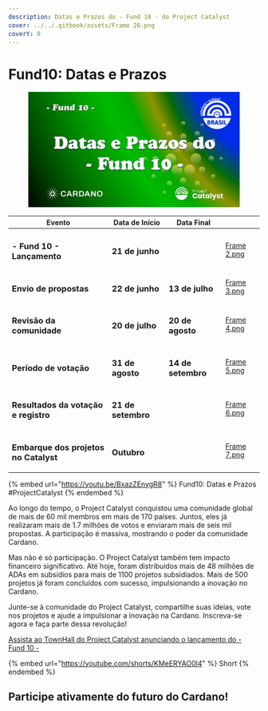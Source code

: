 ```yaml
---
description: Datas e Prazos do - Fund 10 - do Project Catalyst
cover: ../../.gitbook/assets/Frame 26.png
coverY: 0
---
```


# Fund10: Datas e Prazos

<figure><img src="../../.gitbook/assets/[F10] CSBra thumb timeline.png" alt=""><figcaption></figcaption></figure>

<table data-view="cards"><thead><tr><th>Evento</th><th>Data de Início</th><th>Data Final</th><th data-hidden data-card-cover data-type="files"></th></tr></thead><tbody><tr><td><h3>- <strong>Fund 10 - Lançamento</strong></h3></td><td><h3><strong>21 de junho</strong></h3></td><td></td><td><a href="../../.gitbook/assets/Frame 2.png">Frame 2.png</a></td></tr><tr><td><h3><strong>Envio de propostas</strong></h3></td><td><h3><strong>22 de junho</strong> </h3></td><td><h3><strong>13 de julho</strong> </h3></td><td><a href="../../.gitbook/assets/Frame 3.png">Frame 3.png</a></td></tr><tr><td><h3><strong>Revisão da comunidade</strong></h3></td><td><h3><strong>20 de julho</strong> </h3></td><td><h3><strong>20 de agosto</strong></h3></td><td><a href="../../.gitbook/assets/Frame 4.png">Frame 4.png</a></td></tr><tr><td><h3><strong>Período de votação</strong></h3></td><td><h3><strong>31 de agosto</strong></h3></td><td><h3><strong>14 de setembro</strong></h3></td><td><a href="../../.gitbook/assets/Frame 5.png">Frame 5.png</a></td></tr><tr><td><h3>Res<strong>ultados da votação e registro</strong></h3></td><td><h3><strong>21 de setembro</strong></h3></td><td></td><td><a href="../../.gitbook/assets/Frame 6.png">Frame 6.png</a></td></tr><tr><td><h3><strong>Embarque dos projetos no Catalyst</strong></h3></td><td><h3><strong>Outubro</strong></h3></td><td></td><td><a href="../../.gitbook/assets/Frame 7.png">Frame 7.png</a></td></tr></tbody></table>

{% embed url="https://youtu.be/BxazZEnygR8" %}
Fund10: Datas e Prazos #ProjectCatalyst
{% endembed %}

Ao longo do tempo, o Project Catalyst conquistou uma comunidade global de mais de 60 mil membros em mais de 170 países. Juntos, eles já realizaram mais de 1.7 milhões de votos e enviaram mais de seis mil propostas. A participação é massiva, mostrando o poder da comunidade Cardano.

Mas não é só participação. O Project Catalyst também tem impacto financeiro significativo. Até hoje, foram distribuídos mais de 48 milhões de ADAs em subsídios para mais de 1100 projetos subsidiados. Mais de 500 projetos já foram concluídos com sucesso, impulsionando a inovação no Cardano.

Junte-se à comunidade do Project Catalyst, compartilhe suas ideias, vote nos projetos e ajude a impulsionar a inovação na Cardano. Inscreva-se agora e faça parte dessa revolução!

[Assista ao TownHall do Project Catalyst anunciando o lançamento do - Fund 10 - ](https://www.youtube.com/watch?v=tPwBbKl2P5k)

{% embed url="https://youtube.com/shorts/KMeERYAO0l4" %}
Short
{% endembed %}

## Participe ativamente do futuro do Cardano!
